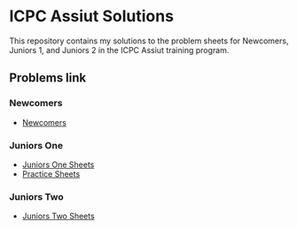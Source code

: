 # ICPC Assiut Solutions

This repository contains my solutions to the problem sheets for Newcomers, Juniors 1, and Juniors 2 in the ICPC Assiut training program.

## **Problems link**
### **Newcomers**
  - [ Newcomers ](https://codeforces.com/group/MWSDmqGsZm/contests)
### **Juniors One**
  - [ Juniors One Sheets](https://codeforces.com/group/c3FDl9EUi9/contests)
  - [ Practice Sheets](https://codeforces.com/group/3nQaj5GMG5/contests)
### **Juniors Two**
  - [ Juniors Two Sheets](https://codeforces.com/group/gA8A93jony/contests)
